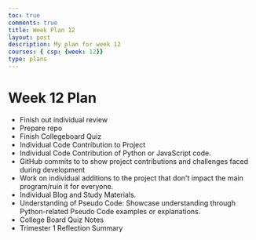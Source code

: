 ```yaml
---
toc: true
comments: true
title: Week Plan 12
layout: post
description: My plan for week 12
courses: { csp: {week: 12}}
type: plans
---
```


# Week 12 Plan
- Finish out individual review
- Prepare repo
- Finish Collegeboard Quiz
- Individual Code Contribution to Project 
- Individual Code Contribution of Python or JavaScript code.
- GitHub commits to to show project contributions and challenges faced during development
- Work on individual additions to the project that don't impact the main program/ruin it for everyone.
- Individual Blog and Study Materials.
- Understanding of Pseudo Code: Showcase understanding through Python-related Pseudo Code examples or explanations.
- College Board Quiz Notes
- Trimester 1 Reflection Summary

